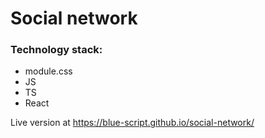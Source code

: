 # Social network
### Technology stack:
* module.css
* JS
* TS
* React

Live version at https://blue-script.github.io/social-network/